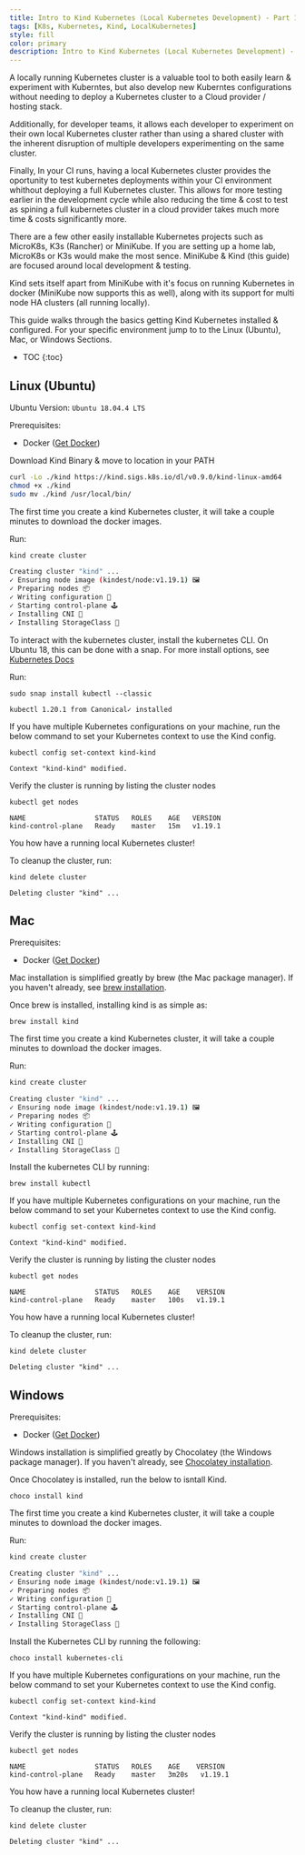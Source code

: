```yaml
---
title: Intro to Kind Kubernetes (Local Kubernetes Development) - Part 1
tags: [K8s, Kubernetes, Kind, LocalKubernetes]
style: fill
color: primary
description: Intro to Kind Kubernetes (Local Kubernetes Development) - Part 1 - Introduction (installation & first config)
---
```


A locally running Kubernetes cluster is a valuable tool to both easily learn & experiment with Kuberntes, but also develop new Kuberntes configurations without needing to deploy a Kubernetes cluster to a Cloud provider / hosting stack.  

Additionally, for developer teams, it allows each developer to experiment on their own local Kubernetes cluster rather than using a shared cluster with the inherent disruption of multiple developers experimenting on the same cluster.  

Finally, In your CI runs, having a local Kubernetes cluster provides the oportunity to test kubernetes deployments within your CI environment whithout deploying a full Kubernetes cluster.  This allows for more testing earlier in the development cycle while also reducing the time & cost to test as spining a full kubernetes cluster in a cloud provider takes much more time & costs significantly more.

There are a few other easily installable Kubernetes projects such as MicroK8s, K3s (Rancher) or MiniKube.  If you are setting up a home lab, MicroK8s or K3s would make the most sence.  MiniKube & Kind (this guide) are focused around local development & testing.  

Kind sets itself apart from MiniKube with it's focus on running Kubernetes in docker (MiniKube now supports this as well), along with its support for multi node HA clusters (all running locally). 

This guide walks through the basics getting Kind Kubernetes installed & configured.  For your specific environment jump to to the Linux (Ubuntu), Mac, or Windows Sections.

* TOC
{:toc}


## Linux (Ubuntu)

Ubuntu Version: ```Ubuntu 18.04.4 LTS```

Prerequisites:
+ Docker ([Get Docker](https://docs.docker.com/get-docker/))

Download Kind Binary & move to location in your PATH
````bash
curl -Lo ./kind https://kind.sigs.k8s.io/dl/v0.9.0/kind-linux-amd64
chmod +x ./kind
sudo mv ./kind /usr/local/bin/
````

The first time you create a kind Kubernetes cluster, it will take a couple minutes to download the docker images.

Run:
```bash
kind create cluster
```
 ```bash
 Creating cluster "kind" ...
 ✓ Ensuring node image (kindest/node:v1.19.1) 🖼 
 ✓ Preparing nodes 📦  
 ✓ Writing configuration 📜 
 ✓ Starting control-plane 🕹️ 
 ✓ Installing CNI 🔌 
 ✓ Installing StorageClass 💾
 ```

To interact with the kubernetes cluster, install the kubernetes CLI.  On Ubuntu 18, this can be done with a snap.  For more install options, see [Kubernetes Docs](https://kubernetes.io/docs/tasks/tools/install-kubectl/#install-kubectl-on-linux)

Run:
```
sudo snap install kubectl --classic
```
```
kubectl 1.20.1 from Canonical✓ installed
```

If you have multiple Kubernetes configurations on your machine, run the below command to set your Kubernetes context to use the Kind config.
```
kubectl config set-context kind-kind
```
```
Context "kind-kind" modified.
```

Verify the cluster is running by listing the cluster nodes
```
kubectl get nodes
```
```
NAME                 STATUS   ROLES    AGE   VERSION
kind-control-plane   Ready    master   15m   v1.19.1
```

You how have a running local Kubernetes cluster!

To cleanup the cluster, run:
```
kind delete cluster
```
```
Deleting cluster "kind" ...
```

## Mac

Prerequisites:
+ Docker ([Get Docker](https://docs.docker.com/get-docker/))

Mac installation is simplified greatly by brew (the Mac package manager).  If you haven't already, see [brew installation](./brew).

Once brew is installed, installing kind is as simple as:
```
brew install kind
```

The first time you create a kind Kubernetes cluster, it will take a couple minutes to download the docker images.

Run:
```bash
kind create cluster
```
 ```bash
 Creating cluster "kind" ...
 ✓ Ensuring node image (kindest/node:v1.19.1) 🖼 
 ✓ Preparing nodes 📦  
 ✓ Writing configuration 📜 
 ✓ Starting control-plane 🕹️ 
 ✓ Installing CNI 🔌 
 ✓ Installing StorageClass 💾
 ```
 
Install the kubernetes CLI by running:
```
brew install kubectl
```

If you have multiple Kubernetes configurations on your machine, run the below command to set your Kubernetes context to use the Kind config.
```
kubectl config set-context kind-kind
```
```
Context "kind-kind" modified.
```
 
Verify the cluster is running by listing the cluster nodes
```
kubectl get nodes
```
```
NAME                 STATUS   ROLES    AGE    VERSION
kind-control-plane   Ready    master   100s   v1.19.1
```

You how have a running local Kubernetes cluster!

To cleanup the cluster, run:
```
kind delete cluster
```
```
Deleting cluster "kind" ...
```


## Windows

Prerequisites:
+ Docker ([Get Docker](https://docs.docker.com/get-docker/))

Windows installation is simplified greatly by Chocolatey (the Windows package manager).  If you haven't already, see [Chocolatey installation](./windows-chocolatey).

Once Chocolatey is installed, run the below to isntall Kind.

```
choco install kind
```

The first time you create a kind Kubernetes cluster, it will take a couple minutes to download the docker images.

Run:
```bash
kind create cluster
```
 ```bash
 Creating cluster "kind" ...
 ✓ Ensuring node image (kindest/node:v1.19.1) 🖼 
 ✓ Preparing nodes 📦  
 ✓ Writing configuration 📜 
 ✓ Starting control-plane 🕹️ 
 ✓ Installing CNI 🔌 
 ✓ Installing StorageClass 💾
 ```


Install the Kubernetes CLI by running the following:
```
choco install kubernetes-cli
```

If you have multiple Kubernetes configurations on your machine, run the below command to set your Kubernetes context to use the Kind config.
```
kubectl config set-context kind-kind
```
```
Context "kind-kind" modified.
```


Verify the cluster is running by listing the cluster nodes
```
kubectl get nodes
```
```
NAME                 STATUS   ROLES    AGE    VERSION
kind-control-plane   Ready    master   3m20s   v1.19.1
```

You how have a running local Kubernetes cluster!

To cleanup the cluster, run:
```
kind delete cluster
```
```
Deleting cluster "kind" ...
```
